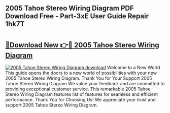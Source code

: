 ## 2005 Tahoe Stereo Wiring Diagram PDF Download Free - Part-3xE User Guide Repair 1hk7T

# <h2><a href="http://dfmtm2h.blite.top/?on=2005+Tahoe+Stereo+Wiring+Diagram">🔗Download New 👉🔴 2005 Tahoe Stereo Wiring Diagram</a></h2>

[![2005 Tahoe Stereo Wiring Diagram download](https://i.imgur.com/lujVjoI.png)](http://dfmtm2h.blite.top/?on=2005+Tahoe+Stereo+Wiring+Diagram)
Welcome to a New World This guide opens the doors to a new world of possibilities with your new 2005 Tahoe Stereo Wiring Diagram. Thank You for Your Support 2005 Tahoe Stereo Wiring Diagram We value your feedback and are committed to providing exceptional customer service. This remarkable 2005 Tahoe Stereo Wiring Diagram features list of features for seamless and efficient performance. Thank You for Choosing Us! We appreciate your trust and support 2005 Tahoe Stereo Wiring Diagram.
